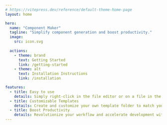 ```yaml
---
# https://vitepress.dev/reference/default-theme-home-page
layout: home

hero:
  name: "Component Maker"
  tagline: "Simplify component generation and boost productivity."
  image:
    src: icon.svg
  
  actions:
    - theme: brand
      text: Getting Started
      link: /getting-started
    - theme: alt
      text: Installation Instructions
      link: /installation

features:
  - title: Easy to use
    details: Simply right-click in the file editor or on a file in the explorer, and choose `📐Make Component` to generate a component as needed.
  - title: Customizable Templates
    details: Create and customize your own template folder to match your project's requirements. The extension clones your model, similar to how plop does, allowing for flexibility in your file structure.
  - title: Boost Productivity
    details: Revolutionize your workflow and accelerate development with Component Maker's lightning-fast component creation process.
---
```


 